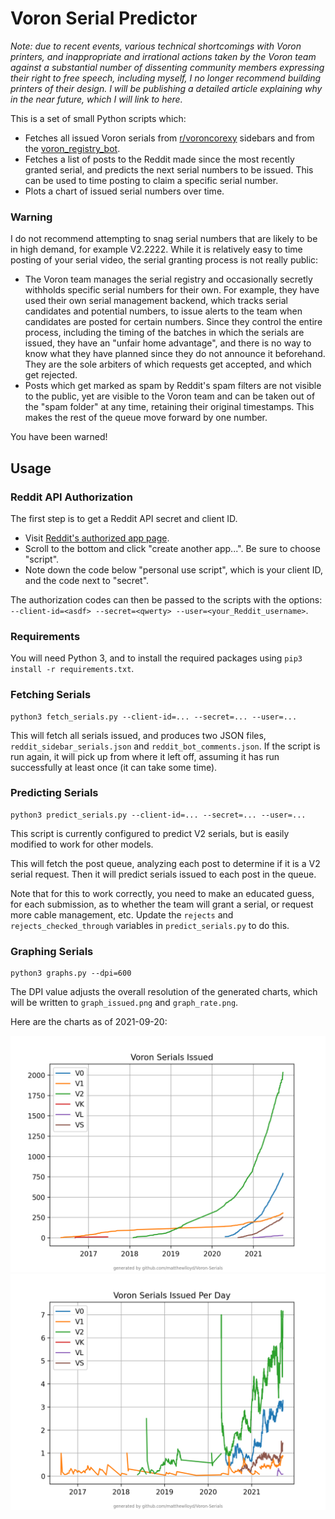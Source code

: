 # Voron Serial Predictor

_Note: due to recent events, various technical shortcomings with Voron printers,
and inappropriate and irrational actions taken by the Voron team against a
substantial number of dissenting community members expressing their right to
free speech, including myself, I no longer recommend building printers of their
design. I will be publishing a detailed article explaining why in the near future, which I will link to here._

This is a set of small Python scripts which:

* Fetches all issued Voron serials from [r/voroncorexy](https://www.reddit.com/r/voroncorexy/)
  sidebars and from the [voron_registry_bot](https://www.reddit.com/user/voron_registry_bot/).
* Fetches a list of posts to the Reddit made since the most recently granted
  serial, and predicts the next serial numbers to be issued.
  This can be used to time posting to claim a specific serial number.
* Plots a chart of issued serial numbers over time.

### Warning

I do not recommend attempting to snag serial numbers that are likely
to be in high demand, for example V2.2222. While it is relatively easy to time
posting of your serial video, the serial granting process is not really public:

* The Voron team manages the serial registry and occasionally secretly withholds
  specific serial numbers for their own. For example, they have used their own
  serial management backend, which tracks serial candidates and potential numbers,
  to issue alerts to the team when candidates are posted for certain numbers. 
  Since they control the entire process, including the
  timing of the batches in which the serials are issued, they have an "unfair
  home advantage", and there is no way to know what they have planned since they
  do not announce it beforehand.
  They are the sole arbiters of which requests get accepted, and which get rejected.
* Posts which get marked as spam by Reddit's spam filters are not visible to
  the public, yet are visible to the Voron team and can be taken out of the
  "spam folder" at any time, retaining their original timestamps. This makes
  the rest of the queue move forward by one number.

You have been warned!

## Usage

### Reddit API Authorization

The first step is to get a Reddit API secret and client ID.

* Visit [Reddit's authorized app page](https://www.reddit.com/prefs/apps).
* Scroll to the bottom and click "create another app...". Be sure to choose "script".
* Note down the code below "personal use script", which is your client ID,
  and the code next to "secret".

The authorization codes can then be passed to the scripts with
the options: `--client-id=<asdf> --secret=<qwerty> --user=<your_Reddit_username>`.

### Requirements

You will need Python 3, and to install the required packages using
`pip3 install -r requirements.txt`.

### Fetching Serials

```
python3 fetch_serials.py --client-id=... --secret=... --user=...
```

This will fetch all serials issued, and produces two JSON files,
`reddit_sidebar_serials.json` and `reddit_bot_comments.json`. If the script
is run again, it will pick up from where it left off, assuming it has run
successfully at least once (it can take some time).

### Predicting Serials

```
python3 predict_serials.py --client-id=... --secret=... --user=...
```

This script is currently configured to predict V2 serials, but is easily
modified to work for other models.

This will fetch the post queue, analyzing each post to determine if it is a
V2 serial request. Then it will predict serials issued to each post in the queue.

Note that for this to work correctly, you need to make an educated guess, for
each submission, as to whether the team will grant a serial, or request more
cable management, etc. Update the `rejects` and `rejects_checked_through`
variables in `predict_serials.py` to do this.

### Graphing Serials

```
python3 graphs.py --dpi=600
```

The DPI value adjusts the overall resolution of the generated charts, which will
be written to `graph_issued.png` and `graph_rate.png`.

Here are the charts as of 2021-09-20:

![graph_issued.png](docs/graph_issued.png)
![graph_rate.png](docs/graph_rate.png)
